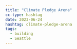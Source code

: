 ```yaml
---
title: "Climate Pledge Arena"
cc-type: hashtag
date: 2023-06-24
hashtag: climate-pledge-arena
tags:
  - building
  - Seattle
---
```

